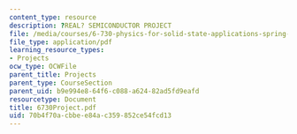 ```yaml
---
content_type: resource
description: ?REAL? SEMICONDUCTOR PROJECT
file: /media/courses/6-730-physics-for-solid-state-applications-spring-2003/70b4f70acbbee84ac359852ce54fcd13_6730Project.pdf
file_type: application/pdf
learning_resource_types:
- Projects
ocw_type: OCWFile
parent_title: Projects
parent_type: CourseSection
parent_uid: b9e994e8-64f6-c088-a624-82ad5fd9eafd
resourcetype: Document
title: 6730Project.pdf
uid: 70b4f70a-cbbe-e84a-c359-852ce54fcd13
---
```

